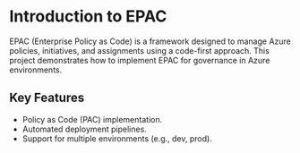 # Introduction to EPAC

EPAC (Enterprise Policy as Code) is a framework designed to manage Azure policies, initiatives, and assignments using a code-first approach. This project demonstrates how to implement EPAC for governance in Azure environments.

## Key Features
- Policy as Code (PAC) implementation.
- Automated deployment pipelines.
- Support for multiple environments (e.g., dev, prod).